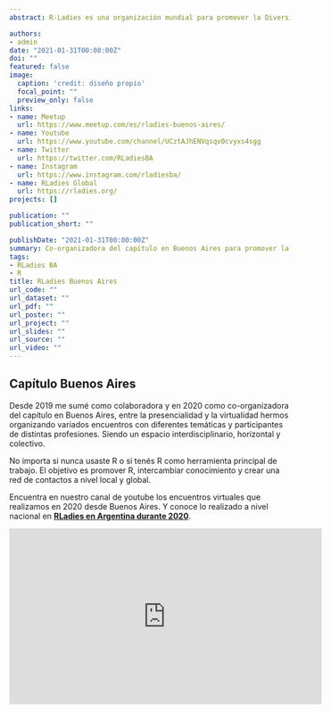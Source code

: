 ```yaml
---
abstract: R-Ladies es una organización mundial para promover la Diversidad de Género en la comunidad R. 

authors:
- admin
date: "2021-01-31T00:00:00Z"
doi: ""
featured: false
image:
  caption: 'credit: diseño propio'
  focal_point: ""
  preview_only: false
links:
- name: Meetup
  url: https://www.meetup.com/es/rladies-buenos-aires/
- name: Youtube
  url: https://www.youtube.com/channel/UCztAJhENVqsqv0cvyxs4sgg
- name: Twitter
  url: https://twitter.com/RLadiesBA
- name: Instagram
  url: https://www.instagram.com/rladiesba/
- name: RLadies Global
  url: https://rladies.org/
projects: []

publication: ""
publication_short: ""

publishDate: "2021-01-31T00:00:00Z"
summary: Co-organizadora del capítulo en Buenos Aires para promover la diversidad de Género(s) en la comunidad R.
tags:
- RLadies BA
- R
title: RLadies Buenos Aires
url_code: ""
url_dataset: ""
url_pdf: ""
url_poster: ""
url_project: ""
url_slides: ""
url_source: ""
url_video: ""
---
```



## Capítulo Buenos Aires

Desde 2019 me sumé como colaboradora y en 2020 como co-organizadora del capítulo en Buenos Aires, entre la presencialidad y la virtualidad hermos organizando variados encuentros con diferentes temáticas y participantes de distintas profesiones. Siendo un espacio interdisciplinario, horizontal y colectivo. 


No importa si nunca usaste R o si tenés R como herramienta principal de trabajo. El objetivo es promover R, intercambiar conocimiento y crear una red de contactos a nivel local y global. 


Encuentra en nuestro canal de youtube los encuentros virtuales que realizamos en 2020 desde Buenos Aires. Y conoce lo realizado a nivel nacional en [**RLadies en Argentina durante 2020**](https://rladiesenargentina.github.io/Resumen_meetups_2020/index.html).

<iframe width="560" height="315" src="https://www.youtube.com/embed/BN1j2TReP2Q" title="YouTube video player" frameborder="0" allow="accelerometer; autoplay; clipboard-write; encrypted-media; gyroscope; picture-in-picture" allowfullscreen></iframe>


